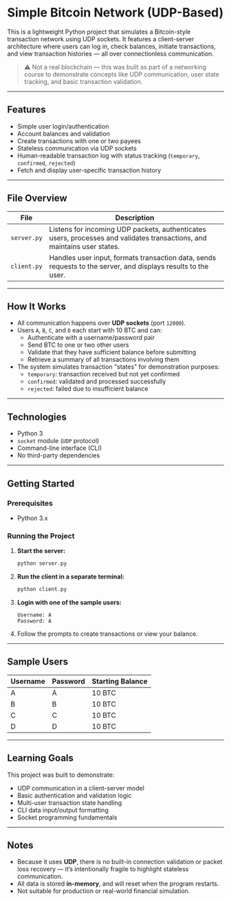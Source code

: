 # Simple Bitcoin Network (UDP-Based)

This is a lightweight Python project that simulates a Bitcoin-style transaction network using UDP sockets. It features a client-server architecture where users can log in, check balances, initiate transactions, and view transaction histories — all over connectionless communication.

> ⚠ Not a real blockchain — this was built as part of a networking course to demonstrate concepts like UDP communication, user state tracking, and basic transaction validation.

---

## Features

- Simple user login/authentication  
- Account balances and validation  
- Create transactions with one or two payees  
- Stateless communication via UDP sockets  
- Human-readable transaction log with status tracking (`temporary`, `confirmed`, `rejected`)  
- Fetch and display user-specific transaction history  

---

## File Overview

| File        | Description |
|-------------|-------------|
| `server.py` | Listens for incoming UDP packets, authenticates users, processes and validates transactions, and maintains user states. |
| `client.py` | Handles user input, formats transaction data, sends requests to the server, and displays results to the user. |

---

## How It Works

- All communication happens over **UDP sockets** (port `12000`).
- Users `A`, `B`, `C`, and `D` each start with 10 BTC and can:
  - Authenticate with a username/password pair
  - Send BTC to one or two other users
  - Validate that they have sufficient balance before submitting
  - Retrieve a summary of all transactions involving them
- The system simulates transaction "states" for demonstration purposes:
  - `temporary`: transaction received but not yet confirmed
  - `confirmed`: validated and processed successfully
  - `rejected`: failed due to insufficient balance

---

## Technologies

- Python 3
- `socket` module (`UDP` protocol)
- Command-line interface (CLI)
- No third-party dependencies

---

## Getting Started

### Prerequisites
- Python 3.x

### Running the Project

1. **Start the server:**
   ```bash
   python server.py
   ```

2. **Run the client in a separate terminal:**
   ```bash
   python client.py
   ```

3. **Login with one of the sample users:**
   ```
   Username: A
   Password: A
   ```

4. Follow the prompts to create transactions or view your balance.

---

## Sample Users

| Username | Password | Starting Balance |
|----------|----------|------------------|
| A        | A        | 10 BTC           |
| B        | B        | 10 BTC           |
| C        | C        | 10 BTC           |
| D        | D        | 10 BTC           |

---

## Learning Goals

This project was built to demonstrate:
- UDP communication in a client-server model
- Basic authentication and validation logic
- Multi-user transaction state handling
- CLI data input/output formatting
- Socket programming fundamentals

---

## Notes

- Because it uses **UDP**, there is no built-in connection validation or packet loss recovery — it’s intentionally fragile to highlight stateless communication.
- All data is stored **in-memory**, and will reset when the program restarts.
- Not suitable for production or real-world financial simulation.
